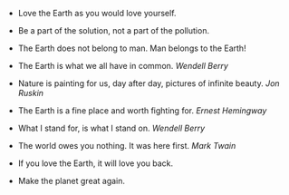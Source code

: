 - Love the Earth as you would love yourself.

- Be a part of the solution, not a part of the pollution.

- The Earth does not belong to man. Man belongs to the Earth!

- The Earth is what we all have in common. _Wendell Berry_

- Nature is painting for us, day after day, pictures of infinite beauty. _Jon Ruskin_

- The Earth is a fine place and worth fighting for. _Ernest Hemingway_

- What I stand for, is what I stand on. _Wendell Berry_

- The world owes you nothing. It was here first. _Mark Twain_

- If you love the Earth, it will love you back.

- Make the planet great again.
